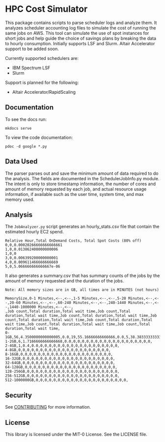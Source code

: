 # HPC Cost Simulator

This package contains scripts to parse scheduler logs and analyze them.
It analyzes scheduler accounting log files to simulate the cost of running the same jobs on AWS.
This tool can simulate the use of spot instances for short jobs and help guide the choice of savings plans by breaking the data to hourly consumption.
Initially supports LSF and Slurm. Altair Accelerator support to be added soon.

Currently supported schedulers are:

* IBM Spectrum LSF
* Slurm

Support is planned for the following:

* Altair Accelerator/RapidScaling

## Documentation

To see the docs run:

```
mkdocs serve
```

To view the code documentation:

```
pdoc -d google *.py
```

## Data Used

The parser parses out and save the minimum amount of data required to do the analysis.
The fields are documented in the SchedulerJobInfo.py module.
The intent is only to store timestamp information, the number of cores and amount of memory requested by each job,
and actual resource usage information, if available such as the user time, system time, and max memory used.

## Analysis

The `JobAnalyzer.py` script generates an hourly_stats.csv file that contain the estimated hourly EC2 spend.

```
Relative Hour,Total OnDemand Costs, Total Spot Costs (80% off)
0,0,0.00020266666666666661
1,0,0.013862400000000006
1,0,0
3,0,0.006399200000000001
4,0,0.009611466666666669
5,0,5.066666666666667e-06
```

It also generates a summary.csv that has summary counts of the jobs by the amount of memory requested and the duration of the jobs.

```
Note: All memory sizes are in GB, all times are in MINUTES (not hours)

MemorySize,0-1 Minutes,<--,<--,1-5 Minutes,<--,<--,5-20 Minutes,<--,<--,20-60 Minutes,<--,<--,60-240 Minutes,<--,<--,240-1440 Minutes,<--,<--,1440-1000000 Minutes,<--,<--,
,Job count,Total duration,Total wait time,Job count,Total duration,Total wait time,Job count,Total duration,Total wait time,Job count,Total duration,Total wait time,Job count,Total duration,Total wait time,Job count,Total duration,Total wait time,Job count,Total duration,Total wait time,
0-1GB,56,4.3500000000000005,0.0,19,55.16666666666666,0.0,5,38.38333333333333,0.0,0,0,0,0,0,0,0,0,0,0,0,0,
1-2GB,6,1.7166666666666668,0.0,0,0,0,0,0,0,0,0,0,0,0,0,0,0,0,0,0,0,
2-4GB,1,0.4,0.0,0,0,0,0,0,0,0,0,0,0,0,0,0,0,0,0,0,0,
4-8GB,0,0,0,0,0,0,0,0,0,0,0,0,0,0,0,0,0,0,0,0,0,
8-16GB,0,0,0,0,0,0,0,0,0,0,0,0,0,0,0,0,0,0,0,0,0,
16-32GB,0,0,0,0,0,0,0,0,0,0,0,0,0,0,0,0,0,0,0,0,0,
32-64GB,0,0,0,0,0,0,0,0,0,0,0,0,0,0,0,0,0,0,0,0,0,
64-128GB,0,0,0,0,0,0,0,0,0,0,0,0,0,0,0,0,0,0,0,0,0,
128-256GB,0,0,0,0,0,0,0,0,0,0,0,0,0,0,0,0,0,0,0,0,0,
256-512GB,0,0,0,0,0,0,0,0,0,0,0,0,0,0,0,0,0,0,0,0,0,
512-1000000GB,0,0,0,0,0,0,0,0,0,0,0,0,0,0,0,0,0,0,0,0,0,
```

## Security

See [CONTRIBUTING](CONTRIBUTING.md#security-issue-notifications) for more information.

## License

This library is licensed under the MIT-0 License. See the LICENSE file.
